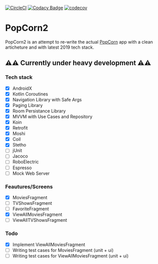 [![CircleCI](https://circleci.com/gh/hitanshu-dhawan/PopCorn2.svg?style=svg)](https://circleci.com/gh/hitanshu-dhawan/PopCorn2)
[![Codacy Badge](https://api.codacy.com/project/badge/Grade/3b541596025a485cae5f7870c40466fe)](https://www.codacy.com/manual/hitanshu-dhawan/PopCorn2?utm_source=github.com&amp;utm_medium=referral&amp;utm_content=hitanshu-dhawan/PopCorn2&amp;utm_campaign=Badge_Grade)
[![codecov](https://codecov.io/gh/hitanshu-dhawan/PopCorn2/branch/master/graph/badge.svg)](https://codecov.io/gh/hitanshu-dhawan/PopCorn2)

PopCorn2
========

PopCorn2 is an attempt to re-write the actual [PopCorn](https://github.com/hitanshu-dhawan/PopCorn) app with a clean articheture and with latest 2019 tech stack.

## :warning::warning: Currently under heavy development :warning::warning:

### Tech stack
- [x] AndroidX
- [x] Kotlin Coroutines
- [x] Navigation Library with Safe Args
- [x] Paging Library
- [x] Room Persistance Library
- [x] MVVM with Use Cases and Repository
- [x] Koin
- [x] Retrofit
- [x] Moshi
- [x] Coil
- [x] Stetho
- [ ] jUnit
- [ ] Jacoco
- [ ] RoboElectric
- [ ] Espresso
- [ ] Mock Web Server

### Feautures/Screens
- [x] MoviesFragment
- [ ] TVShowsFragment
- [ ] FavoriteFragment
- [x] ViewAllMoviesFragment
- [ ] ViewAllTVShowsFragment

### Todo
- [x] Implement ViewAllMoviesFragment
- [ ] Writing test cases for MoviesFragment (unit + ui)
- [ ] Writing test cases for ViewAllMoviesFragment (unit + ui)
